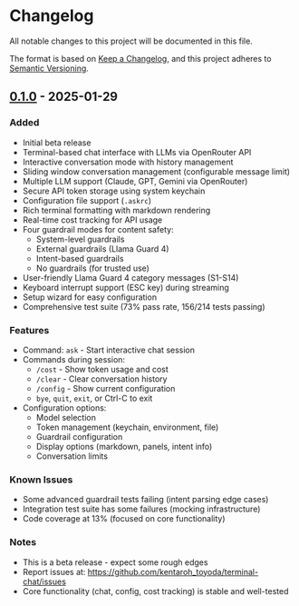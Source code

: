 # Changelog

All notable changes to this project will be documented in this file.

The format is based on [Keep a Changelog](https://keepachangelog.com/en/1.0.0/),
and this project adheres to [Semantic Versioning](https://semver.org/spec/v2.0.0.html).

## [0.1.0] - 2025-01-29

### Added
- Initial beta release
- Terminal-based chat interface with LLMs via OpenRouter API
- Interactive conversation mode with history management
- Sliding window conversation management (configurable message limit)
- Multiple LLM support (Claude, GPT, Gemini via OpenRouter)
- Secure API token storage using system keychain
- Configuration file support (`.askrc`)
- Rich terminal formatting with markdown rendering
- Real-time cost tracking for API usage
- Four guardrail modes for content safety:
  - System-level guardrails
  - External guardrails (Llama Guard 4)
  - Intent-based guardrails
  - No guardrails (for trusted use)
- User-friendly Llama Guard 4 category messages (S1-S14)
- Keyboard interrupt support (ESC key) during streaming
- Setup wizard for easy configuration
- Comprehensive test suite (73% pass rate, 156/214 tests passing)

### Features
- Command: `ask` - Start interactive chat session
- Commands during session:
  - `/cost` - Show token usage and cost
  - `/clear` - Clear conversation history
  - `/config` - Show current configuration
  - `bye`, `quit`, `exit`, or Ctrl-C to exit
- Configuration options:
  - Model selection
  - Token management (keychain, environment, file)
  - Guardrail configuration
  - Display options (markdown, panels, intent info)
  - Conversation limits

### Known Issues
- Some advanced guardrail tests failing (intent parsing edge cases)
- Integration test suite has some failures (mocking infrastructure)
- Code coverage at 13% (focused on core functionality)

### Notes
- This is a beta release - expect some rough edges
- Report issues at: https://github.com/kentaroh_toyoda/terminal-chat/issues
- Core functionality (chat, config, cost tracking) is stable and well-tested

[0.1.0]: https://github.com/kentaroh_toyoda/terminal-chat/releases/tag/v0.1.0
